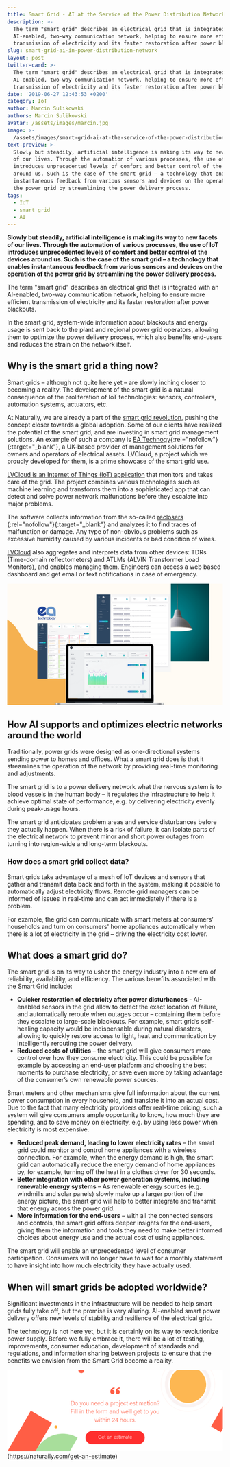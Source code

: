 ```yaml
---
title: Smart Grid - AI at the Service of the Power Distribution Network
description: >-
  The term "smart grid" describes an electrical grid that is integrated with an
  AI-enabled, two-way communication network, helping to ensure more efficient
  transmission of electricity and its faster restoration after power blackouts.
slug: smart-grid-ai-in-power-distribution-network
layout: post
twitter-card: >-
  The term "smart grid" describes an electrical grid that is integrated with an
  AI-enabled, two-way communication network, helping to ensure more efficient
  transmission of electricity and its faster restoration after power blackouts.
date: '2019-06-27 12:43:53 +0200'
category: IoT
author: Marcin Sulikowski
authors: Marcin Sulikowski
avatar: /assets/images/marcin.jpg
image: >-
  /assets/images/smart-grid-ai-at-the-service-of-the-power-distribution-network.png
text-preview: >-
  Slowly but steadily, artificial intelligence is making its way to new facets
  of our lives. Through the automation of various processes, the use of IoT
  introduces unprecedented levels of comfort and better control of the devices
  around us. Such is the case of the smart grid – a technology that enables
  instantaneous feedback from various sensors and devices on the operation of
  the power grid by streamlining the power delivery process. 
tags:
  - IoT
  - smart grid
  - AI
---
```

**Slowly but steadily, artificial intelligence is making its way to new facets of our lives. Through the automation of various processes, the use of IoT introduces unprecedented levels of comfort and better control of the devices around us. Such is the case of the smart grid – a technology that enables instantaneous feedback from various sensors and devices on the operation of the power grid by streamlining the power delivery process.**

The term "smart grid" describes an electrical grid that is integrated with an AI-enabled, two-way communication network, helping to ensure more efficient transmission of electricity and its faster restoration after power blackouts.

In the smart grid, system-wide information about blackouts and energy usage is sent back to the plant and regional power grid operators, allowing them to optimize the power delivery process, which also benefits end-users and reduces the strain on the network itself.

## Why is the smart grid a thing now?

Smart grids – although not quite here yet – are slowly inching closer to becoming a reality. The development of the smart grid is a natural consequence of the proliferation of IoT technologies: sensors, controllers, automation systems, actuators, etc.

At Naturaily, we are already a part of the [smart grid revolution](https://naturaily.com/project/lvcloud), pushing the concept closer towards a global adoption. Some of our clients have realized the potential of the smart grid, and are investing in smart grid management solutions. An example of such a company is [EA Technogy](https://www.eatechnology.com/){:rel="nofollow"}{:target="_blank"}, a UK-based provider of management solutions for owners and operators of electrical assets. LVCloud, a project which we proudly developed for them, is a prime showcase of the smart grid use.

[LVCloud is an Internet of Things (IoT) application](https://naturaily.com/project/lvcloud) that monitors and takes care of the grid. The project combines various technologies such as machine learning and transforms them into a sophisticated app that can detect and solve power network malfunctions before they escalate into major problems.

The software collects information from the so-called [reclosers ](https://en.wikipedia.org/wiki/Recloser){:rel="nofollow"}{:target="_blank"} and analyzes it to find traces of malfunction or damage. Any type of non-obvious problems such as excessive humidity caused by various incidents or bad condition of wires.

[LVCloud](https://naturaily.com/project/lvcloud) also aggregates and interprets data from other devices: TDRs (Time-domain reflectometers) and ATLMs (ALVIN Transformer Load Monitors), and enables managing them. Engineers can access a web based dashboard and get email or text notifications in case of emergency.

![LVCloud ](/assets/images/lvcloud_800x450.png)

## How AI supports and optimizes electric networks around the world

Traditionally, power grids were designed as one-directional systems sending power to homes and offices. What a smart grid does is that it streamlines the operation of the network by providing real-time monitoring and adjustments. 

The smart grid is to a power delivery network what the nervous system is to blood vessels in the human body – it regulates the infrastructure to help it achieve optimal state of performance, e.g. by delivering electricity evenly during peak-usage hours. 

The smart grid anticipates problem areas and service disturbances before they actually happen. When there is a risk of failure, it can isolate parts of the electrical network to prevent minor and short power outages from turning into region-wide and long-term blackouts.

### How does a smart grid collect data?

Smart grids take advantage of a mesh of IoT devices and sensors that gather and transmit data back and forth in the system, making it possible to automatically adjust electricity flows. Remote grid managers can be informed of issues in real-time and can act immediately if there is a problem.

For example, the grid can communicate with smart meters at consumers’ households and turn on consumers' home appliances automatically when there is a lot of electricity in the grid – driving the electricity cost lower.

## What does a smart grid do?

The smart grid is on its way to usher the energy industry into a new era of reliability, availability, and efficiency. The various benefits associated with the Smart Grid include:

* **Quicker restoration of electricity after power disturbances** - AI-enabled sensors in the grid allow to detect the exact location of failure, and automatically reroute when outages occur – containing them before they escalate to large-scale blackouts. For example, smart grid’s self-healing capacity would be indispensable during natural disasters, allowing to quickly restore access to light, heat and communication by intelligently rerouting the power delivery.
* **Reduced costs of utilities** – the smart grid will give consumers more control over how they consume electricity. This could be possible for example by accessing an end-user platform and choosing the best moments to purchase electricity, or save even more by taking advantage of the consumer’s own renewable power sources. 

Smart meters and other mechanisms give full information about the current power consumption in every household, and translate it into an actual cost. Due to the fact that many electricity providers offer real-time pricing, such a system will give consumers ample opportunity to know, how much they are spending, and to save money on electricity, e.g. by using less power when electricity is most expensive.

* **Reduced peak demand, leading to lower electricity rates** – the smart grid could monitor and control home appliances with a wireless connection. For example, when the energy demand is high, the smart grid can automatically reduce the energy demand of home appliances by, for example, turning off the heat in a clothes dryer for 30 seconds.
* **Better integration with other power generation systems, including renewable energy systems** – As renewable energy sources (e.g. windmills and solar panels) slowly make up a larger portion of the energy picture, the smart grid will help to better integrate and transmit that energy across the power grid.
* **More information for the end-users** – with all the connected sensors and controls, the smart grid offers deeper insights for the end-users, giving them the information and tools they need to make better informed choices about energy use and the actual cost of using appliances. 

The smart grid will enable an unprecedented level of consumer participation. Consumers will no longer have to wait for a monthly statement to have insight into how much electricity they have actually used. 

## When will smart grids be adopted worldwide?

Significant investments in the infrastructure will be needed to help smart grids fully take off, but the promise is very alluring. AI-enabled smart power delivery offers new levels of stability and resilience of the electrical grid.

The technology is not here yet, but it is certainly on its way to revolutionize power supply. Before we fully embrace it, there will be a lot of testing, improvements, consumer education, development of standards and regulations, and information sharing between projects to ensure that the benefits we envision from the Smart Grid become a reality.

![Get an estimate](/assets/images/get-an-estimate_fin.png)(https://naturaily.com/get-an-estimate)
